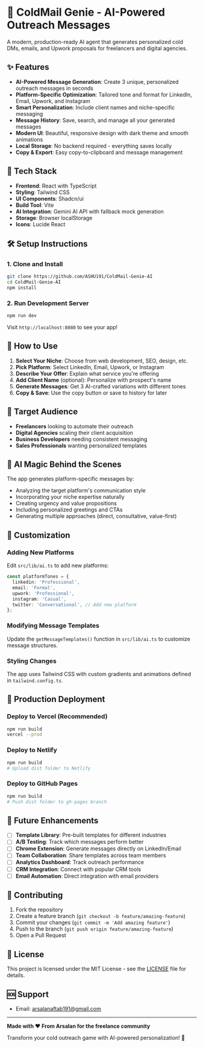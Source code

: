    
# 🧞 ColdMail Genie - AI-Powered Outreach Messages 
 
A modern, production-ready AI agent that generates personalized cold DMs, emails, and Upwork proposals for freelancers and digital agencies.

## ✨ Features

- **AI-Powered Message Generation**: Create 3 unique, personalized outreach messages in seconds
- **Platform-Specific Optimization**: Tailored tone and format for LinkedIn, Email, Upwork, and Instagram
- **Smart Personalization**: Include client names and niche-specific messaging 
- **Message History**: Save, search, and manage all your generated messages
- **Modern UI**: Beautiful, responsive design with dark theme and smooth animations
- **Local Storage**: No backend required - everything saves locally
- **Copy & Export**: Easy copy-to-clipboard and message management

## 🚀 Tech Stack

- **Frontend**: React with TypeScript
- **Styling**: Tailwind CSS
- **UI Components**: Shadcn/ui
- **Build Tool**: Vite
- **AI Integration**: Gemini AI API with fallback mock generation
- **Storage**: Browser localStorage
- **Icons**: Lucide React

## 🛠️ Setup Instructions

### 1. Clone and Install
```bash
git clone https://github.com/ASHU191/ColdMail-Genie-AI
cd ColdMail-Genie-AI
npm install 
```

### 2. Run Development Server
```bash
npm run dev
```

Visit `http://localhost:8080` to see your app!

## 📖 How to Use

1. **Select Your Niche**: Choose from web development, SEO, design, etc.
2. **Pick Platform**: Select LinkedIn, Email, Upwork, or Instagram
3. **Describe Your Offer**: Explain what service you're offering
4. **Add Client Name** (optional): Personalize with prospect's name
5. **Generate Messages**: Get 3 AI-crafted variations with different tones
6. **Copy & Save**: Use the copy button or save to history for later

## 🎯 Target Audience

- **Freelancers** looking to automate their outreach
- **Digital Agencies** scaling their client acquisition
- **Business Developers** needing consistent messaging
- **Sales Professionals** wanting personalized templates

## 🧞 AI Magic Behind the Scenes

The app generates platform-specific messages by:
- Analyzing the target platform's communication style
- Incorporating your niche expertise naturally
- Creating urgency and value propositions
- Including personalized greetings and CTAs
- Generating multiple approaches (direct, consultative, value-first)

## 🔧 Customization

### Adding New Platforms
Edit `src/lib/ai.ts` to add new platforms:
```typescript
const platformTones = {
  linkedin: 'Professional',
  email: 'Formal',
  upwork: 'Professional',
  instagram: 'Casual',
  twitter: 'Conversational', // Add new platform
};
```

### Modifying Message Templates
Update the `getMessageTemplates()` function in `src/lib/ai.ts` to customize message structures.

### Styling Changes
The app uses Tailwind CSS with custom gradients and animations defined in `tailwind.config.ts`.

## 🚀 Production Deployment

### Deploy to Vercel (Recommended)
```bash
npm run build
vercel --prod
```

### Deploy to Netlify
```bash
npm run build
# Upload dist folder to Netlify
```

### Deploy to GitHub Pages
```bash
npm run build
# Push dist folder to gh-pages branch
```

## 🔮 Future Enhancements

- [ ] **Template Library**: Pre-built templates for different industries
- [ ] **A/B Testing**: Track which messages perform better
- [ ] **Chrome Extension**: Generate messages directly on LinkedIn/Email
- [ ] **Team Collaboration**: Share templates across team members
- [ ] **Analytics Dashboard**: Track outreach performance
- [ ] **CRM Integration**: Connect with popular CRM tools
- [ ] **Email Automation**: Direct integration with email providers

## 🤝 Contributing

1. Fork the repository
2. Create a feature branch (`git checkout -b feature/amazing-feature`)
3. Commit your changes (`git commit -m 'Add amazing feature'`)
4. Push to the branch (`git push origin feature/amazing-feature`)
5. Open a Pull Request

## 📄 License

This project is licensed under the MIT License - see the [LICENSE](LICENSE) file for details.

## 🆘 Support

- Email: arsalanaftab191@gmail.com

---

**Made with ❤️ From Arsalan for the freelance community**

Transform your cold outreach game with AI-powered personalization! 🚀
